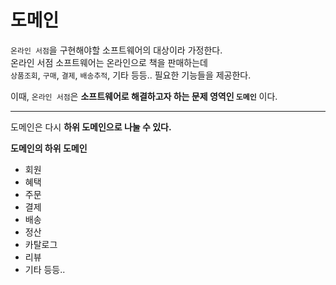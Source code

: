 # 도메인   
      
`온라인 서점`을 구현해야할 소프트웨어의 대상이라 가정한다.     
온라인 서점 소프트웨어는 온라인으로 책을 판매하는데        
`상품조회`, `구매`, `결제`, `배송추적`, 기타 등등.. 필요한 기능들을 제공한다.     

이때, `온라인 서점`은 **소프트웨어로 해결하고자 하는 문제 영역인 `도메인`** 이다.        

___

도메인은 다시 **하위 도메인으로 나눌 수 있다.**    

**도메인의 하위 도메인**
* 회원 
* 혜택 
* 주문
* 결제
* 배송
* 정산
* 카탈로그
* 리뷰
* 기타 등등..

  




